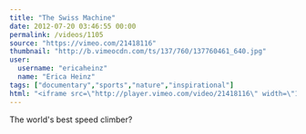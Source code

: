 ```yaml
---
title: "The Swiss Machine"
date: 2012-07-20 03:46:55 00:00
permalink: /videos/1105
source: "https://vimeo.com/21418116"
thumbnail: "http://b.vimeocdn.com/ts/137/760/137760461_640.jpg"
user:
  username: "ericaheinz"
  name: "Erica Heinz"
tags: ["documentary","sports","nature","inspirational"]
html: "<iframe src=\"http://player.vimeo.com/video/21418116\" width=\"1280\" height=\"720\" frameborder=\"0\" webkitAllowFullScreen mozallowfullscreen allowFullScreen></iframe>"
---
```


The world's best speed climber?